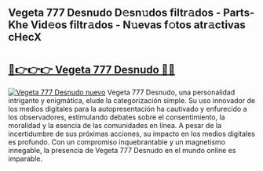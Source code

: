 ## Vegeta 777 Desnudo D𝚎sn𝚞dos filtr𝚊dos - Parts-Khe Vid𝚎os filtr𝚊dos - N𝚞evas f𝚘tos atr𝚊ctivas cHecX

# <h2><a href="http://mb8e6d.tromn.icu/?c=Vegeta+777+Desnudo">🔗👉👉👉 Vegeta 777 Desnudo 🔗🔗</a></h2>

[![Vegeta 777 Desnudo nuevo](https://i.imgur.com/pEAQMta.gif)](http://mb8e6d.tromn.icu/?c=Vegeta+777+Desnudo)
Vegeta 777 Desnudo, una personalidad intrigante y enigmática, elude la categorización simple. Su uso innovador de los medios digitales para la autopresentación ha cautivado y enfurecido a los observadores, estimulando debates sobre el consentimiento, la moralidad y la esencia de las comunidades en línea. A pesar de la incertidumbre de sus próximas acciones, su impacto en los medios digitales es profundo. Con un compromiso inquebrantable y un magnetismo innegable, la presencia de Vegeta 777 Desnudo en el mundo online es imparable.
